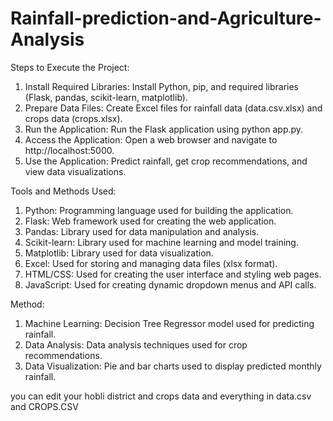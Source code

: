 # Rainfall-prediction-and-Agriculture-Analysis
Steps to Execute the Project:

1. Install Required Libraries: Install Python, pip, and required libraries (Flask, pandas, scikit-learn, matplotlib).
2. Prepare Data Files: Create Excel files for rainfall data (data.csv.xlsx) and crops data (crops.xlsx).
3. Run the Application: Run the Flask application using python app.py.
4. Access the Application: Open a web browser and navigate to http://localhost:5000.
5. Use the Application: Predict rainfall, get crop recommendations, and view data visualizations.

Tools and Methods Used:

1. Python: Programming language used for building the application.
2. Flask: Web framework used for creating the web application.
3. Pandas: Library used for data manipulation and analysis.
4. Scikit-learn: Library used for machine learning and model training.
5. Matplotlib: Library used for data visualization.
6. Excel: Used for storing and managing data files (xlsx format).
7. HTML/CSS: Used for creating the user interface and styling web pages.
8. JavaScript: Used for creating dynamic dropdown menus and API calls.

Method:

1. Machine Learning: Decision Tree Regressor model used for predicting rainfall.
2. Data Analysis: Data analysis techniques used for crop recommendations.
3. Data Visualization: Pie and bar charts used to display predicted monthly rainfall.

you can edit your hobli district and crops data and everything in data.csv and CROPS.CSV
